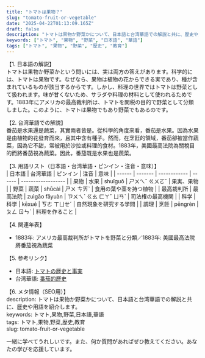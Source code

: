 ```yaml
---
title: "トマトは果物？"
slug: "tomato-fruit-or-vegetable"
date: "2025-04-22T01:13:09.165Z"
draft: false
description: "トマトは果物か野菜かについて、日本語と台湾華語での解説と共に、歴史や用語を紹介します。"
keywords: ["トマト", "果物", "野菜", "日本語", "華語"]
tags: ["トマト", "果物", "野菜", "歴史", "教育"]
---
```


【1. 日本語の解説】  
トマトは果物か野菜かという問いには、実は両方の答えがあります。科学的には、トマトは果物です。なぜなら、果物は植物の花からできる実であり、種が含まれているものが該当するからです。しかし、料理の世界ではトマトは野菜として扱われます。味が甘くないため、サラダや料理の材料として使われるためです。1883年にアメリカの最高裁判所は、トマトを関税の目的で野菜として分類しました。このように、トマトは果物でもあり野菜でもあるのです。

【2. 台湾華語での解説】  
番茄是水果還是蔬菜，其實兩者皆是。從科學的角度來看，番茄是水果。因為水果是由植物的花發育而來，且其中含有種子。然而，在烹飪的領域，番茄卻被當作蔬菜，因為它不甜，常被用於沙拉或料理的食材。1883年，美國最高法院為關稅目的而將番茄視為蔬菜。因此，番茄既是水果也是蔬菜。

【3. 用語リスト（日本語・台湾華語・ピンイン・注音・意味）】  
| 日本語  | 台湾華語 | ピンイン      | 注音   | 意味               |
| ------ | ------- | ------------ | ------ | ------------------ |
| 果物    | 水果    | shuǐguǒ      | ㄕㄨㄟˇ ㄍㄨㄛˇ | 果実、果物         |
| 野菜    | 蔬菜    | shūcài       | ㄕㄨ ㄘㄞˋ   | 食用の葉や茎を持つ植物 |
| 最高裁判所 | 最高法院 | zuìgāo fǎyuàn | ㄗㄨㄟˋ ㄍㄠ ㄈㄚˇ ㄩㄢˋ | 司法権の最高機関      |
| 科学    | 科学    | kēxué        | ㄎㄜ ㄒㄩㄝˊ | 自然現象を研究する学問 |
| 調理    | 烹飪    | pēngrèn      | ㄆㄥ ㄖㄣˋ   | 料理を作ること       |

【4. 関連年表】  
- 1883年: アメリカ最高裁判所がトマトを野菜と分類／1883年: 美國最高法院將番茄視為蔬菜

【5. 参考リンク】  
- 日本語: [トマトの歴史と事実](https://ja.wikipedia.org/wiki/%E3%83%88%E3%83%9E%E3%83%88)
- 台湾華語: [番茄的歷史](https://zh.wikipedia.org/wiki/%E7%95%AA%E8%8C%84)

【6. メタ情報（SEO用）】  
description: トマトは果物か野菜かについて、日本語と台湾華語での解説と共に、歴史や用語を紹介します。  
keywords: トマト,果物,野菜,日本語,華語  
tags: トマト,果物,野菜,歴史,教育  
slug: tomato-fruit-or-vegetable

一緒に学べてうれしいです。また、何か質問があればぜひ教えてください。あなたの学びを応援しています。